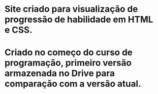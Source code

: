 # Site criado para visualização de progressão de habilidade em HTML e CSS.
# Criado no começo do curso de programação, primeiro versão armazenada no Drive para comparação com a versão atual.